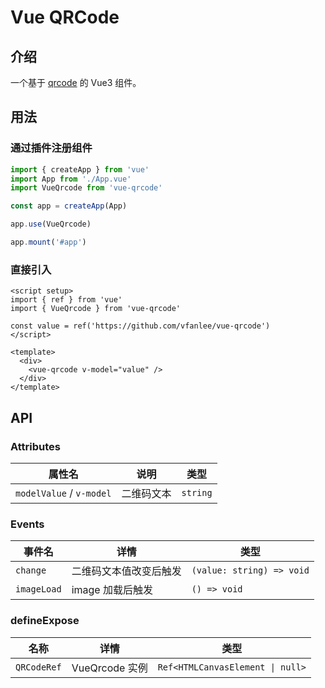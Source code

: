 # Vue QRCode

## 介绍

一个基于 [qrcode](https://www.npmjs.com/package/qrcode) 的 Vue3 组件。

## 用法

### 通过插件注册组件

```js
import { createApp } from 'vue'
import App from './App.vue'
import VueQrcode from 'vue-qrcode'

const app = createApp(App)

app.use(VueQrcode)

app.mount('#app')
```

### 直接引入

```vue
<script setup>
import { ref } from 'vue'
import { VueQrcode } from 'vue-qrcode'

const value = ref('https://github.com/vfanlee/vue-qrcode')
</script>

<template>
  <div>
    <vue-qrcode v-model="value" />
  </div>
</template>
```

## API

### Attributes

| 属性名                   | 说明       | 类型     |
| ------------------------ | ---------- | -------- |
| `modelValue` / `v-model` | 二维码文本 | `string` |

### Events

| 事件名      | 详情                   | 类型                      |
| ----------- | ---------------------- | ------------------------- |
| `change`    | 二维码文本值改变后触发 | `(value: string) => void` |
| `imageLoad` | image 加载后触发       | `() => void`              |

### defineExpose

| 名称        | 详情           | 类型                             |
| ----------- | -------------- | -------------------------------- |
| `QRCodeRef` | VueQrcode 实例 | `Ref<HTMLCanvasElement \| null>` |
